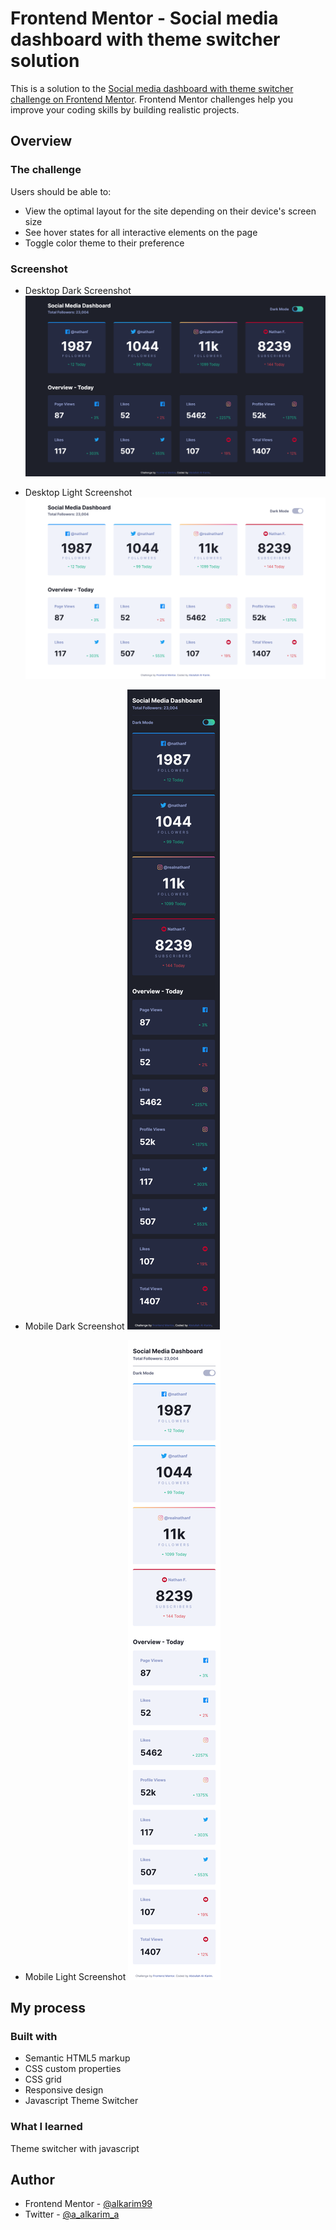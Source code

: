 # Frontend Mentor - Social media dashboard with theme switcher solution

This is a solution to the [Social media dashboard with theme switcher challenge on Frontend Mentor](https://www.frontendmentor.io/challenges/social-media-dashboard-with-theme-switcher-6oY8ozp_H). Frontend Mentor challenges help you improve your coding skills by building realistic projects.

## Overview

### The challenge

Users should be able to:

- View the optimal layout for the site depending on their device's screen size
- See hover states for all interactive elements on the page
- Toggle color theme to their preference

### Screenshot

- Desktop Dark Screenshot
![](./Screenshot-Desktop-Dark.png)

- Desktop Light Screenshot
![](./Screenshot-Desktop-Light.png)

- Mobile Dark Screenshot
![](./Screenshot-Mobile-Dark.png)

- Mobile Light Screenshot
![](./Screenshot-Mobile-Light.png)

## My process

### Built with

- Semantic HTML5 markup
- CSS custom properties
- CSS grid
- Responsive design
- Javascript Theme Switcher

### What I learned
Theme switcher with javascript

## Author

- Frontend Mentor - [@alkarim99](https://www.frontendmentor.io/profile/alkarim99)
- Twitter - [@a_alkarim_a](https://www.twitter.com/a_alkarim_a)
